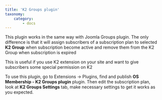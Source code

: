 ```yaml
---
title: 'K2 Groups plugin'
taxonomy:
    category:
        - docs
---
```


This plugin works in the same way with Joomla Groups plugin. The only difference is that it will assign subscribers of a subscription plan to selected **K2 Group** when subscription become active and remove them from the K2 Group when subscription is expired

This is useful if you use K2 extension on your site and want to give subscribers some special permission on K2

To use this plugin, go to Extensions -> Plugins, find and publish **OS Membership - K2 Groups plugin** plugin. Then edit the subscription plan, look at **K2 Groups Settings** tab, make necessary settings to get it works as you expected.